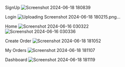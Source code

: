 SignUp
![Screenshot 2024-06-18 180839](https://github.com/ShaileeGavnekar/BrightWash/assets/119005417/5f9416cf-0ebc-4ebe-a663-6e319b99d7d9)

Login
![Uploading Screenshot 2024-06-18 180215.png…]()

Home
![Screenshot 2024-06-16 030322](https://github.com/ShaileeGavnekar/BrightWash/assets/119005417/124d38d8-634e-40fc-a5d0-0e359225da65)
![Screenshot 2024-06-16 030336](https://github.com/ShaileeGavnekar/BrightWash/assets/119005417/d0e46008-ff7d-417e-9cd8-c2dc350dcd93)

Create Order
![Screenshot 2024-06-18 181052](https://github.com/ShaileeGavnekar/BrightWash/assets/119005417/b4bc42ad-bda5-421a-955b-88696c630319)

My Orders
![Screenshot 2024-06-18 181107](https://github.com/ShaileeGavnekar/BrightWash/assets/119005417/494b6483-afe6-410d-aead-71aeaf2ef8bb)

Dashboard
![Screenshot 2024-06-18 181119](https://github.com/ShaileeGavnekar/BrightWash/assets/119005417/c4a74d19-9dcb-4e35-b1a1-c9d3ffcb886e)

